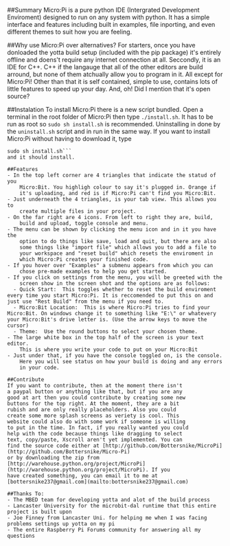 ##Summary
Micro:Pi is a pure python IDE (Intergrated
Development Enviroment) designed to run on any system
with python. It has a simple interface and features
including built in examples, file inporting, and even
different themes to suit how you are feeling.

##Why use Micro:Pi over alternatives?
For starters, once you have donloaded the yotta
build setup (included with the pip package) it's
entirely offline and doens't require any internet
connection at all. Seccondly, it is an IDE for C++. C++
if the langauge that all of the other editors are build
arround, but none of them atchually allow you to
program in it. All except for Micro:Pi! Other than that
it is self contained, simple to use, contains lots of
little features to speed up your day. And, oh! Did I
mention that it's open source?

##Instalation
To install Micro:Pi there is a new script bundled. Open a terminal
in the root folder of Micro:Pi then type `./install.sh`. It has to
be run as root so `sudo sh install.sh` is recommended. Uninstalling
in done by the `uninstall.sh` script and in run in the same way.
If you want to install Micro:Pi without having to download it, type
```git clone https://github.com/Bottersnike/Micro-Pi.git
sudo sh install.sh```
and it should install.

##Features
- In the top left corner are 4 triangles that indicate the statud of you
    Micro:Bit. You highligh colour to say it's plugged in. Orange if
    it's uploading, and red is if Micro:Pi can't find you Micro:Bit.
- Just underneath the 4 triangles, is your tab view. This allows you to
    create multiple files in your project.
- On the far right are 4 icons. From left to right they are, build,
    build and upload, toggle console and menu.
- The menu can be shown by clicking the menu icon and in it you have the
    option to do things like save, load and quit, but there are also
    some things like "import file" which allows you to add a file to
    your workspace and "reset build" which resets the enviroment in
    which Micro:Pi creates your finished code.
- If you hover over "Examples" a submenu appears from which you can
    chose pre-made examples to help you get started.
- If you click on settings from the menu, you will be greeted with the
    screen show in the screen shot and the options are as follows:
  - Quick Start:  This toggles whether to reset the build enviroment every time you start Micro:Pi. It is reccomended to put this on and just use "Rest Build" from the menu if you need to.
  - Micro:Bit Location:  This is where Micro:Pi tries to find your Micro:Bit. On windows change it to something like "E:\" or whatevery your Micro:Bit's drive letter is. (Use the arrow keys to move the cursor)
  - Theme:  Use the round buttons to select your chosen theme.
- The large white box in the top half of the screen is your text editor.
    This is where you write your code to put on your Micro:Bit
- Just under that, if you have the console toggled on, is the console.
    Here you will see status on how your build is doing and any errors
    in your code.

##Contribute
If you want to contribute, then at the moment there isn't
a paypal button or anything like that, but if you are any
good at art then you could contribute by creating some new
buttons for the top right. At the moment, they are a bit
rubish and are only really placeholders. Also you could
create some more splash screens as veriety is cool. This
website could also do with some work if someone is willing
to put in the time. In fact, if you really wanted you could
help with the code because things like dragging to select
text, copy/paste, Xscroll aren't yet implemented. You can
find the source code either at [http://github.com/Bottersnike/MicroPi](http://github.com/Bottersnike/Micro-Pi)
or by downloading the zip from [http://warehouse.python.org/project/MicroPi](http://warehouse.python.org/project/MicroPi). If you
have created something, you can email it to me at
[bottersnike237@gmail.com](mailto:bottersnike237@gmail.com)

##Thanks To:
- The MBED team for developing yotta and alot of the build process
- Lancaster University for the microbit-dal runtime that this entire project is built upon
- Joe Finney from Lancaster Uni. for helping me when I was facing problems settings up yotta on my pi
- The entire Raspberry Pi Forums community for answering all my questions
